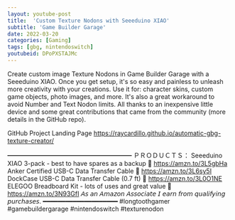 ```yaml
---
layout: youtube-post
title:  'Custom Texture Nodons with Seeeduino XIAO'
subtitle: 'Game Builder Garage'
date: 2022-03-20
categories: [Gaming]
tags: [gbg, nintendoswitch]
youtubeid: DPoPXSTAJMc
---
```


<p class="premono" markdown="1">
Create custom image Texture Nodons in Game Builder Garage with a Seeeduino XIAO. Once you get setup, it's so easy and painless to unleash more creativity with your creations. Use it for: character skins, custom game objects, photo images, and more. It's also a great workaround to avoid Number and Text Nodon limits. All thanks to an inexpensive little device and some great contributions that came from the community (more details in the GitHub repo).

GitHub Project Landing Page
<https://raycardillo.github.io/automatic-gbg-texture-creator/>

━━━━━━━━━━━━━━━━━━━━
ＰＲＯＤＵＣＴＳ：
  Seeeduino XIAO 3-pack - best to have spares as a backup
  🛒 <https://amzn.to/3L5gbHa>
  Anker Certified USB-C Data Transfer Cable
  🛒 <https://amzn.to/3L6sy5I>
  DockCase USB-C Data Transfer Cable (0.7 ft)
  🛒 <https://amzn.to/3L0O1NE>
  ELEGOO Breadboard Kit - lots of uses and great value
  🛒 <https://amzn.to/3N93GfI>
  𝘈𝘴 𝘢𝘯 𝘈𝘮𝘢𝘻𝘰𝘯 𝘈𝘴𝘴𝘰𝘤𝘪𝘢𝘵𝘦 𝘐 𝘦𝘢𝘳𝘯 𝘧𝘳𝘰𝘮 𝘲𝘶𝘢𝘭𝘪𝘧𝘺𝘪𝘯𝘨 𝘱𝘶𝘳𝘤𝘩𝘢𝘴𝘦𝘴.
━━━━━━━━━━━━━━━━━━━━
#longtoothgamer #gamebuildergarage #nintendoswitch #texturenodon
</p>
